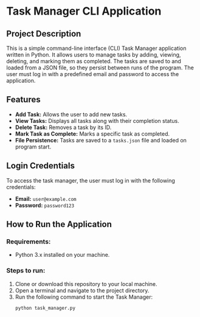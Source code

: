 # Task Manager CLI Application

## Project Description
This is a simple command-line interface (CLI) Task Manager application written in Python. It allows users to manage tasks by adding, viewing, deleting, and marking them as completed. The tasks are saved to and loaded from a JSON file, so they persist between runs of the program. The user must log in with a predefined email and password to access the application.

## Features
- **Add Task:** Allows the user to add new tasks.
- **View Tasks:** Displays all tasks along with their completion status.
- **Delete Task:** Removes a task by its ID.
- **Mark Task as Complete:** Marks a specific task as completed.
- **File Persistence:** Tasks are saved to a `tasks.json` file and loaded on program start.

## Login Credentials
To access the task manager, the user must log in with the following credentials:
- **Email:** `user@example.com`
- **Password:** `password123`

## How to Run the Application
### Requirements:
- Python 3.x installed on your machine.

### Steps to run:
1. Clone or download this repository to your local machine.
2. Open a terminal and navigate to the project directory.
3. Run the following command to start the Task Manager:
   ```bash
   python task_manager.py
